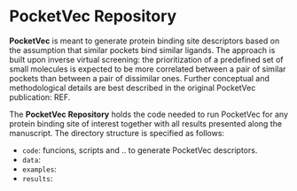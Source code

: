 # PocketVec Repository 

**PocketVec** is meant to generate protein binding site descriptors based on the assumption that similar pockets bind similar ligands. The approach is built upon inverse virtual screening: the prioritization of a predefined set of small molecules is expected to be more correlated between a pair of similar pockets than between a pair of dissimilar ones. Further conceptual and methodological details are best described in the original PocketVec publication: REF.


The **PocketVec Repository** holds the code needed to run PocketVec for any protein binding site of interest together with all results presented along the manuscript. The directory structure is specified as follows:

* `code`: funcions, scripts and .. to generate PocketVec descriptors. 
* `data`: 
* `examples`: 
* `results`: 